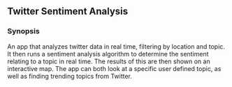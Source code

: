 ## Twitter Sentiment Analysis

### Synopsis
An app that analyzes twitter data in real time, filtering by location and topic.  It then runs a sentiment analysis algorithm to determine the sentiment relating to a topic in real time.   The results of this are then shown on an interactive map.  The app can both look at a specific user defined topic, as well as finding trending topics from Twitter.    



